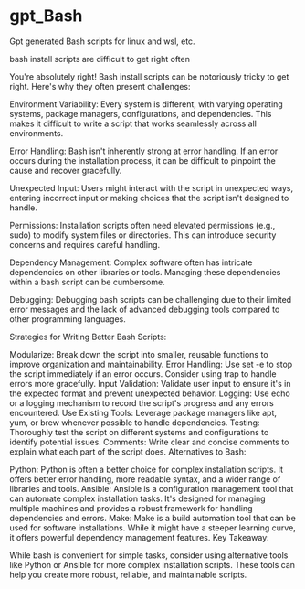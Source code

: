 # gpt_Bash
Gpt generated Bash scripts for linux and wsl, etc.

bash install scripts are difficult to get right often


You're absolutely right! Bash install scripts can be notoriously tricky to get right.  Here's why they often present challenges:

Environment Variability: Every system is different, with varying operating systems, package managers, configurations, and dependencies. This makes it difficult to write a script that works seamlessly across all environments.

Error Handling: Bash isn't inherently strong at error handling. If an error occurs during the installation process, it can be difficult to pinpoint the cause and recover gracefully.

Unexpected Input:  Users might interact with the script in unexpected ways, entering incorrect input or making choices that the script isn't designed to handle.

Permissions:  Installation scripts often need elevated permissions (e.g., sudo) to modify system files or directories. This can introduce security concerns and requires careful handling.

Dependency Management: Complex software often has intricate dependencies on other libraries or tools. Managing these dependencies within a bash script can be cumbersome.

Debugging:  Debugging bash scripts can be challenging due to their limited error messages and the lack of advanced debugging tools compared to other programming languages.

Strategies for Writing Better Bash Scripts:

Modularize: Break down the script into smaller, reusable functions to improve organization and maintainability.
Error Handling: Use set -e to stop the script immediately if an error occurs. Consider using trap to handle errors more gracefully.
Input Validation: Validate user input to ensure it's in the expected format and prevent unexpected behavior.
Logging: Use echo or a logging mechanism to record the script's progress and any errors encountered.
Use Existing Tools: Leverage package managers like apt, yum, or brew whenever possible to handle dependencies.
Testing: Thoroughly test the script on different systems and configurations to identify potential issues.
Comments: Write clear and concise comments to explain what each part of the script does.
Alternatives to Bash:

Python: Python is often a better choice for complex installation scripts. It offers better error handling, more readable syntax, and a wider range of libraries and tools.
Ansible: Ansible is a configuration management tool that can automate complex installation tasks. It's designed for managing multiple machines and provides a robust framework for handling dependencies and errors.
Make: Make is a build automation tool that can be used for software installations. While it might have a steeper learning curve, it offers powerful dependency management features.
Key Takeaway:

While bash is convenient for simple tasks, consider using alternative tools like Python or Ansible for more complex installation scripts. These tools can help you create more robust, reliable, and maintainable scripts.
